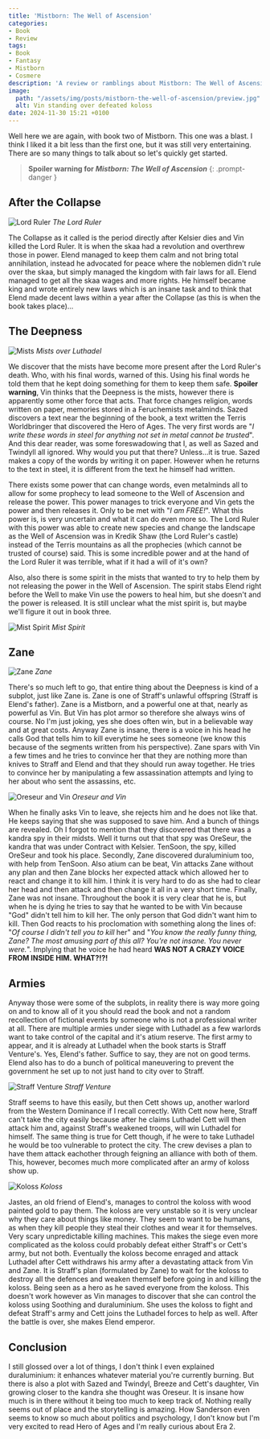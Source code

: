 ```yaml
---
title: 'Mistborn: The Well of Ascension'
categories:
- Book
- Review
tags:
- Book
- Fantasy
- Mistborn
- Cosmere
description: 'A review or ramblings about Mistborn: The Well of Ascension'
image:
  path: "/assets/img/posts/mistborn-the-well-of-ascension/preview.jpg"
  alt: Vin standing over defeated koloss
date: 2024-11-30 15:21 +0100
---
```

Well here we are again, with book two of Mistborn. This one was a blast. I think I liked it a bit less than the first one, but it was still very entertaining. There are so many things to talk about so let's quickly get started.

> **Spoiler warning for *Mistborn: The Well of Ascension***
{: .prompt-danger }

## After the Collapse

![Lord Ruler](/assets/img/posts/mistborn-the-well-of-ascension/lord_ruler.jpg)
_The Lord Ruler_

The Collapse as it called is the period directly after Kelsier dies and Vin killed the Lord Ruler. It is when the skaa had a revolution and overthrew those in power. Elend managed to keep them calm and not bring total annihilation, instead he advocated for peace where the noblemen didn't rule over the skaa, but simply managed the kingdom with fair laws for all. Elend managed to get all the skaa wages and more rights. He himself became king and wrote entirely new laws which is an insane task and to think that Elend made decent laws within a year after the Collapse (as this is when the book takes place)...

## The Deepness

![Mists](/assets/img/posts/mistborn-the-well-of-ascension/mists.jpg)
_Mists over Luthadel_

We discover that the mists have become more present after the Lord Ruler's death. Who, with his final words, warned of this. Using his final words he told them that he kept doing something for them to keep them safe. **Spoiler warning**, Vin thinks that the Deepness is the mists, however there is apparently some other force that acts. That force changes religion, words written on paper, memories stored in a Feruchemists metalminds. Sazed discovers a text near the beginning of the book, a text written the Terris Worldbringer that discovered the Hero of Ages. The very first words are "*I write these words in steel for anything not set in metal cannot be trusted*". And this dear reader, was some foreswadowing that I, as well as Sazed and Twindyll all ignored. Why would you put that there? Unless...it is true. Sazed makes a copy of the words by writing it on paper. However when he returns to the text in steel, it is different from the text he himself had written.

There exists some power that can change words, even metalminds all to allow for some prophecy to lead someone to the Well of Ascension and release the power. This power manages to trick everyone and Vin gets the power and then releases it. Only to be met with "*I am FREE!*". What this power is, is very uncertain and what it can do even more so. The Lord Ruler with this power was able to create new species and change the landscape as the Well of Ascension was in Kredik Shaw (the Lord Ruler's castle) instead of the Terris mountains as all the prophecies (which cannot be trusted of course) said. This is some incredible power and at the hand of the Lord Ruler it was terrible, what if it had a will of it's own?

Also, also there is some spirit in the mists that wanted to try to help them by not releasing the power in the Well of Ascension. The spirit stabs Elend right before the Well to make Vin use the powers to heal him, but she doesn't and the power is released. It is still unclear what the mist spirit is, but maybe we'll figure it out in book three.

![Mist Spirit](/assets/img/posts/mistborn-the-well-of-ascension/mist_spirit.jpg)
_Mist Spirit_

## Zane

![Zane](/assets/img/posts/mistborn-the-well-of-ascension/zane.jpg)
_Zane_

There's so much left to go, that entire thing about the Deepness is kind of a subplot, just like Zane is. Zane is one of Straff's unlawful offspring (Straff is Elend's father). Zane is a Mistborn, and a powerful one at that, nearly as powerful as Vin. But Vin has plot armor so therefore she always wins of course. No I'm just joking, yes she does often win, but in a believable way and at great costs. Anyway Zane is insane, there is a voice in his head he calls God that tells him to kill everytime he sees someone (we know this because of the segments written from his perspective). Zane spars with Vin a few times and he tries to convince her that they are nothing more than knives to Straff and Elend and that they should run away together. He tries to convince her by manipulating a few assassination attempts and lying to her about who sent the assassins, etc.

![Oreseur and Vin](/assets/img/posts/mistborn-the-well-of-ascension/oreseur.jpg)
_Oreseur and Vin_

When he finally asks Vin to leave, she rejects him and he does not like that. He keeps saying that she was supposed to save him. And a bunch of things are revealed. Oh I forgot to mention that they discovered that there was a kandra spy in their midsts. Well it turns out that that spy was OreSeur, the kandra that was under Contract with Kelsier. TenSoon, the spy, killed OreSeur and took his place. Secondly, Zane discovered duraluminium too, with help from TenSoon. Also atium can be beat, Vin attacks Zane without any plan and then Zane blocks her expected attack which allowed her to react and change it to kill him. I think it is very hard to do as she had to clear her head and then attack and then change it all in a very short time. Finally, Zane was not insane. Throughout the book it is very clear that he is, but when he is dying he tries to say that he wanted to be with Vin because "God" didn't tell him to kill her. The only person that God didn't want him to kill. Then God reacts to his proclomation with something along the lines of: "*Of course I didn't tell you to kill* her" and "*You know the really funny thing, Zane? The most amusing part of this all? You're not insane. You never were.*". Implying that he voice he had heard **WAS NOT A CRAZY VOICE FROM INSIDE HIM. WHAT?!?!**

## Armies

Anyway those were some of the subplots, in reality there is way more going on and to know all of it you should read the book and not a random recollection of fictional events by someone who is not a professional writer at all. There are multiple armies under siege with Luthadel as a few warlords want to take control of the capital and it's atium reserve. The first army to appear, and it is already at Luthadel when the book starts is Straff Venture's. Yes, Elend's father. Suffice to say, they are not on good terms. Elend also has to do a bunch of political maneuvering to prevent the government he set up to not just hand to city over to Straff. 

![Straff Venture](/assets/img/posts/mistborn-the-well-of-ascension/straff_venture.png)
_Straff Venture_

Straff seems to have this easily, but then Cett shows up, another warlord from the Western Dominance if I recall correctly. With Cett now here, Straff can't take the city easily because after he claims Luthadel Cett will then attack him and, against Straff's weakened troops, will win Luthadel for himself. The same thing is true for Cett though, if he were to take Luthadel he would be too vulnerable to protect the city. The crew devises a plan to have them attack eachother through feigning an alliance with both of them. This, however, becomes much more complicated after an army of koloss show up.

![Koloss](/assets/img/posts/mistborn-the-well-of-ascension/koloss.jpg)
_Koloss_

Jastes, an old friend of Elend's, manages to control the koloss with wood painted gold to pay them. The koloss are very unstable so it is very unclear why they care about things like money. They seem to want to be humans, as when they kill people they steal their clothes and wear it for themselves. Very scary unpredictable killing machines. This makes the siege even more complicated as the koloss could probably defeat either Straff's or Cett's army, but not both. Eventually the koloss become enraged and attack Luthadel after Cett withdraws his army after a devastating attack from Vin and Zane. It is Straff's plan (formulated by Zane) to wait for the koloss to destroy all the defences and weaken themself before going in and killing the koloss. Being seen as a hero as he saved everyone from the koloss. This doesn't work however as Vin manages to discover that she can control the koloss using Soothing and duraluminium. She uses the koloss to fight and defeat Straff's army and Cett joins the Luthadel forces to help as well. After the battle is over, she makes Elend emperor.

## Conclusion

I still glossed over a lot of things, I don't think I even explained duraluminium: it enhances whatever material you're currently burning. But there is also a plot with Sazed and Twindyl, Breeze and Cett's daughter, Vin growing closer to the kandra she thought was Oreseur. It is insane how much is in there without it being too much to keep track of. Nothing really seems out of place and the storytelling is amazing. How Sanderson even seems to know so much about politics and psychology, I don't know but I'm very excited to read Hero of Ages and I'm really curious about Era 2.

